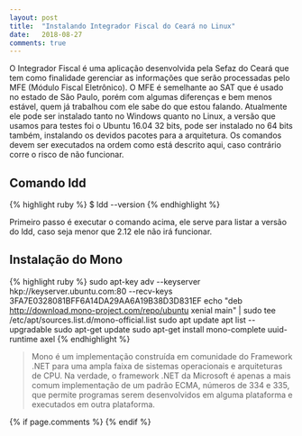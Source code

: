 ```yaml
---
layout: post
title:  "Instalando Integrador Fiscal do Ceará no Linux"
date:   2018-08-27
comments: true
---
```


O Integrador Fiscal é uma aplicação desenvolvida pela Sefaz do Ceará que tem como finalidade gerenciar as informações que serão processadas pelo MFE (Módulo Fiscal Eletrônico). O MFE é semelhante ao SAT que é usado no estado de São Paulo, porém com algumas diferenças e bem menos estável, quem já trabalhou com ele sabe do que estou falando. 
Atualmente ele pode ser instalado tanto no Windows quanto no Linux, a versão que usamos para testes foi o Ubuntu 16.04 32 bits, pode ser instalado no 64 bits também, instalando os devidos pacotes para a arquitetura.
Os comandos devem ser executados na ordem como está descrito aqui, caso contrário corre o risco de não funcionar.

## Comando ldd
{% highlight ruby %}
$ ldd --version
{% endhighlight %}

Primeiro passo é executar o comando acima, ele serve para listar a versão do ldd, caso seja menor que 2.12 ele não irá funcionar.

## Instalação do Mono
{% highlight ruby %}
sudo apt-key adv --keyserver hkp://keyserver.ubuntu.com:80 --recv-keys 3FA7E0328081BFF6A14DA29AA6A19B38D3D831EF
echo "deb http://download.mono-project.com/repo/ubuntu xenial main" | sudo tee /etc/apt/sources.list.d/mono-official.list
sudo apt update
apt list --upgradable
sudo apt-get update
sudo apt-get install mono-complete uuid-runtime axel
{% endhighlight %}

> Mono é um implementação construída em comunidade do Framework .NET para uma ampla faixa de sistemas operacionais e arquiteturas de CPU. Na verdade, o framework .NET da Microsoft é apenas a mais comum implementação de um padrão ECMA, números de 334 e 335, que permite programas serem desenvolvidos em alguma plataforma e executados em outra plataforma.

{% if page.comments %} {% endif %}
